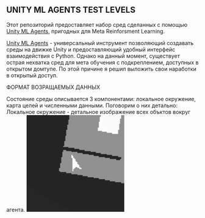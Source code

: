 ## UNITY ML AGENTS TEST LEVELS

Этот репозиторий предоставляет набор сред сделанных с помощью [Unity ML Agents](https://unity-technologies.github.io/ml-agents/), пригодных для Meta Reinforsment Learning.

[Unity ML Agents](https://unity-technologies.github.io/ml-agents/) - универсальный инструмент  позволяющий создавать среды на движке Unity и предоставляющий удобный интерфейс взаимодействия с Python. Однако на данный момент, существует острая нехватка сред для мета обучения с подкреплением, доступных в открытом домтупе.
По этой причине я решил выложить свои наработки в открытый доступ. 

ФОРМАТ ВОЗРАЩАЕМЫХ ДАННЫХ

Состояние среды описывается 3 компонентами: локальное окружение, карта целей и численными данными. Поговорим о них детально:
Локальное окружение - детальное изображение всех объктов вокруг агента. 
![screenshot](LO.png)
